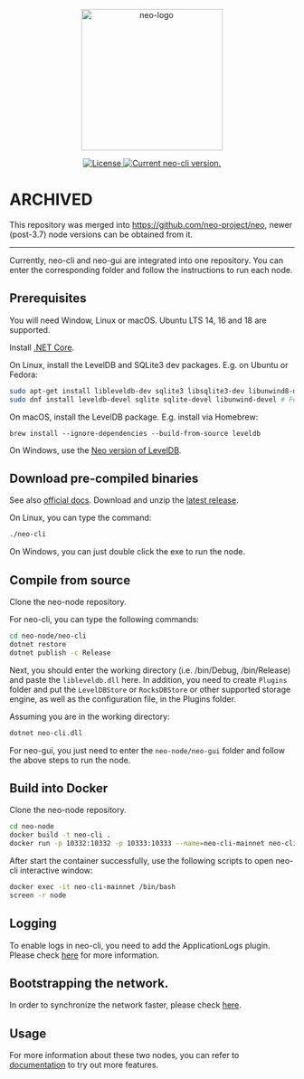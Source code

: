 <p align="center">
<a href="https://neo.org/">
      <img
      src="https://neo3.azureedge.net/images/logo%20files-dark.svg"
      width="250px" alt="neo-logo">
  </a>
</p>

<p align="center">      
  <a href="https://github.com/neo-project/neo-node/blob/master/LICENSE">
    <img src="https://img.shields.io/badge/license-MIT-blue.svg" alt="License">
  </a>
  <a href="https://github.com/neo-project/neo-node/releases">
    <img src="https://badge.fury.io/gh/neo-project%2Fneo-node.svg" alt="Current neo-cli version.">
  </a>    
</p>

# ARCHIVED

This repository was merged into https://github.com/neo-project/neo, newer (post-3.7) node versions can be obtained from it.

---

Currently, neo-cli and neo-gui are integrated into one repository. You can enter the corresponding folder and follow the instructions to run each node.

## Prerequisites

You will need Window, Linux or macOS. Ubuntu LTS 14, 16 and 18 are supported.

Install [.NET Core](https://www.microsoft.com/net/download/core).

On Linux, install the LevelDB and SQLite3 dev packages. E.g. on Ubuntu or Fedora:

```sh
sudo apt-get install libleveldb-dev sqlite3 libsqlite3-dev libunwind8-dev # Ubuntu
sudo dnf install leveldb-devel sqlite sqlite-devel libunwind-devel # Fedora
```

On macOS, install the LevelDB package. E.g. install via Homebrew:

```
brew install --ignore-dependencies --build-from-source leveldb
```

On Windows, use the [Neo version of LevelDB](https://github.com/neo-project/leveldb).

## Download pre-compiled binaries

See also [official docs](https://docs.neo.org/docs/en-us/node/introduction.html). Download and unzip the [latest release](https://github.com/neo-project/neo-node/releases).

On Linux, you can type the command:

```sh
./neo-cli
```

On Windows, you can just double click the exe to run the node.

## Compile from source

Clone the neo-node repository.

For neo-cli, you can type the following commands:

```sh
cd neo-node/neo-cli
dotnet restore
dotnet publish -c Release
```
Next, you should enter the working directory (i.e. /bin/Debug, /bin/Release) and paste the `libleveldb.dll` here. In addition, you need to create `Plugins` folder and put the `LevelDBStore` or `RocksDBStore` or other supported storage engine, as well as the configuration file, in the Plugins folder.

Assuming you are in the working directory:

```sh
dotnet neo-cli.dll 
```

For neo-gui, you just need to enter the `neo-node/neo-gui` folder and follow the above steps to run the node.

## Build into Docker

Clone the neo-node repository.

```sh
cd neo-node
docker build -t neo-cli .
docker run -p 10332:10332 -p 10333:10333 --name=neo-cli-mainnet neo-cli
```

After start the container successfully, use the following scripts to open neo-cli interactive window:

```sh
docker exec -it neo-cli-mainnet /bin/bash
screen -r node
```

## Logging

To enable logs in neo-cli, you need to add the ApplicationLogs plugin. Please check [here](https://github.com/neo-project/neo-modules.git) for more information.


## Bootstrapping the network.
In order to synchronize the network faster, please check [here](https://docs.neo.org/docs/en-us/node/syncblocks.html).


## Usage

For more information about these two nodes, you can refer to [documentation](https://docs.neo.org/docs/en-us/node/introduction.html) to try out more features. 

